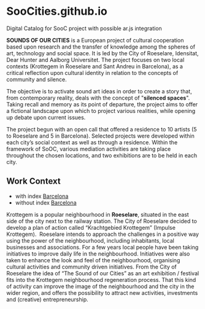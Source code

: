# SooCities.github.io
Digital Catalog for SooC project with possible ar.js integration

**SOUNDS OF OUR CITIES** is a European project of cultural cooperation based upon research and the transfer of knowledge among the spheres of art, technology and social space. It is led by the City of Roeselare, Idensitat, Dear Hunter and Aalborg Universitet. The project focuses on two local contexts (Krottegem in Roeselare and Sant Andreu in Barcelona), as a critical reflection upon cultural identity in relation to the concepts of community and silence.

The objective is to activate sound art ideas in order to create a story that, from contemporary reality, deals with the concept of "**silenced spaces**". Taking recall and memory as its point of departure, the project aims to offer a fictional landscape upon which to project various realities, while opening up debate upon current issues.

The project begun with an open call that offered a residence to 10 artists (5 to Roeselare and 5 in Barcelona). Selected projects were developed within each city’s social context as well as through a residence. Within the framework of SoOC, various mediation activities are taking place throughout the chosen locations, and two exhibitions are to be held in each city.

## Work Context

  * with index [Barcelona](./BCN/index.md)
  * without index [Barcelona](./BCN/)

Krottegem is a popular neighbourhood in **Roeselare**, situated in the east side of the city next to the railway station. The City of Roeselare decided to develop a plan of action called “Krachtgebied Krottegem” (Impulse Krottegem).  Roeselare intends to approach the challenges in a positive way using the power of the neighbourhood, including inhabitants, local businesses and associations. For a few years local people have been taking initiatives to improve daily life in the neighbourhood. Initiatives were also taken to enhance the look and feel of the neighbourhood, organising cultural activities and community driven initiatives. From the City of Roeselare the idea of “The Sound of our Cities” as an art exhibition / festival fits into the Krottegem neighbourhood regeneration process. That this kind of activity can improve the image of the neighbourhood and the city in the wider region, and offers the possibility to attract new activities, investments and (creative) entrepreneurship.

